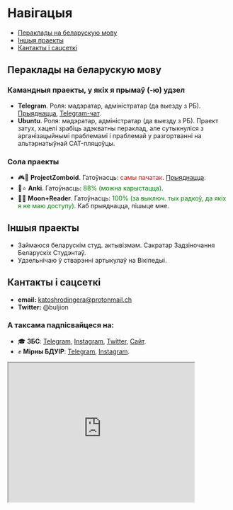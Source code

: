 # Навігацыя

- [Пераклады на беларускую мову](#пераклады-на-беларускую-мову)
- [Іншыя праекты](#іншыя-праекты)
- [Кантакты і сацсеткі](#кантакты-і-сацсеткі)

## Пераклады на беларускую мову

### Камандныя праекты, у якіх я прымаў (-ю) удзел

* **Telegram**. Роля: мадэратар, адміністратар (да выезду з РБ). [Прыяднацца](https://translations.telegram.org/be/), [Telegram-чат](https://t.me/peraklad).
* **Ubuntu**. Роля: мадэратар, адміністратар (да выезду з РБ). Праект затух, хацелі зрабіць адэкватны пераклад, але сутыкнуліся з арганізацыйнымі праблемамі і праблемай у разгортванні на альтэрнатыўнай CAT-пляцоўцы.

### Сола праекты

* 🎮🧟 **ProjectZomboid**. Гатоўнасць: <span style="color:red;">самы пачатак</span>. [Прыяднацца](https://t.co/nw459BHElP).
* 🎴⭐ **Anki**. Гатоўнасць: <span style="color:green;">88% (можна карыстацца)</span>.
* 📱📖 **Moon+Reader**. Гатоўнасць: <span style="color:green;">100% (за выключ. тых радкоў, да якіх я не маю доступу)</span>. Каб прыяднацца, пішыце мне.

## Іншыя праекты

* Займаюся беларускім студ. актывізмам. Сакратар Задзіночання Беларускіх Студэнтаў.
* Удзельнічаю ў стварэнні артыкулаў на Вікіпедыі.

## Кантакты і сацсеткі

- **email:** katoshrodingera@protonmail.ch
- **Twitter:** @buljion

### А таксама падпісвайцеся на:
- 🎓 **ЗБС**: [Telegram](https://t.me/zbsunion), [Instagram](https://www.instagram.com/zbsunion/), [Twitter](https://twitter.com/zbsunion), [Сайт](https://zbsunion.by/).
- ✊ **Мірны БДУІР**: [Telegram](https://t.me/peaceful_bsuir), [Instagram](https://www.instagram.com/peaceful_bsuir/).

<iframe width="420" height="315"
src="https://www.youtube.com/watch?v=qLRrnnMQJZs">
</iframe> 
